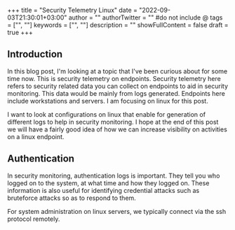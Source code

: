 +++
title = "Security Telemetry Linux"
date = "2022-09-03T21:30:01+03:00"
author = ""
authorTwitter = "" #do not include @
tags = ["", ""]
keywords = ["", ""]
description = ""
showFullContent = false
draft = true
+++



## Introduction

In this blog post, I'm looking at a topic that I've been curious about for some time now. This is security telemetry on endpoints. Security telemetry here refers to security related data you can collect on endpoints to aid in security monitoring. This data would be mainly from logs generated. Endpoints here include workstations and servers. I am focusing on linux for this post.

I want to look at configurations on linux that enable for generation of different logs to help in security monitoring. I hope at the end of this post we will have a fairly good idea of how we can increase visibility on activities on a linux endpoint.

## Authentication

In security monitoring, authentication logs is important. They tell you who logged on to the system, at what time and how they logged on. These information is also useful for identifying credential attacks such as bruteforce attacks so as to respond to them.

For system administration on linux servers, we typically connect via the ssh protocol remotely. 
